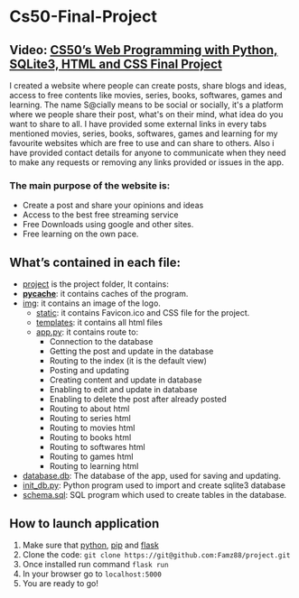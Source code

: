 # Cs50-Final-Project
## Video: [CS50’s Web Programming with Python, SQLite3, HTML and CSS Final Project](https://www.youtube.com/watch?v=K7MIa_CQNxw)

I created a website where people can create posts, share blogs and ideas, access to free contents like movies, series, books, softwares, games and learning.
The name S@cially means to be social or socially, it's a platform where we people share their post, what's on their mind, what idea do you want to share to all.
I have provided some external links in every tabs mentioned movies, series, books, softwares, games and learning for my favourite websites which are free to use
and can share to others. Also i have provided contact details for anyone to communicate when they need to make any requests or removing any links provided or issues in the app.

### The main purpose of the website is:
- Create a post and share your opinions and ideas
- Access to the best free streaming service
- Free Downloads using google and other sites.
- Free learning on the own pace.

## What’s contained in each file:
- [project](https://github.com/Famz88/project/tree/master) is the project folder, It contains:
- [__pycache__](https://github.com/Famz88/project/tree/master/__pycache__): it contains caches of the program.
- [img](https://github.com/Famz88/project/tree/master/img): it contains an image of the logo.
  - [static](https://github.com/Famz88/project/tree/master/static): it contains Favicon.ico and CSS file for the project.
  - [templates](https://github.com/Famz88/project/tree/master/templates): it contains all html files
  - [app.py](https://github.com/Famz88/project/blob/master/app.py): it contains route to:
      - Connection to the database
      - Getting the post and update in the database
      - Routing to the index (it is the default view)
      - Posting and updating
      - Creating content and update in  database
      - Enabling to edit and update in database
      - Enabling to delete the post after already posted
      - Routing to about html
      - Routing to series html
      - Routing to movies html
      - Routing to books html
      - Routing to softwares html
      - Routing to games html
      - Routing to learning html
- [database.db](https://github.com/Famz88/project/blob/master/app.py): The database of the app, used for saving and updating.
- [init_db.py](https://github.com/Famz88/project/blob/master/init_db.py): Python program used to import and create sqlite3 database
- [schema.sql](https://github.com/Famz88/project/blob/master/schema.sql): SQL program which used to create tables in the database.

## How to launch application

1. Make sure that [python](https://www.python.org/downloads/), [pip](https://pip.pypa.io/en/stable/installation/) and [flask](https://github.com/pallets/flask/archive/master.tar.gz)
2. Clone the code: `git clone https://git@github.com:Famz88/project.git`
3. Once installed run command `flask run`
4. In your browser go to `localhost:5000`
5. You are ready to go!
